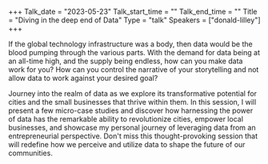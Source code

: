 +++
Talk_date = "2023-05-23"
Talk_start_time = ""
Talk_end_time = ""
Title = "Diving in the deep end of Data"
Type = "talk"
Speakers = ["donald-lilley"]
+++



If the global technology infrastructure was a body, then data would be the blood pumping through the various parts. With the demand for data being at an all-time high, and the supply being endless, how can you make data work for you? How can you control the narrative of your storytelling and not allow data to work against your desired goal?



Journey into the realm of data as we explore its transformative potential for cities and the small businesses that thrive within them. In this session, I will present a few micro-case studies and discover how harnessing the power of data has the remarkable ability to revolutionize cities, empower local businesses, and showcase my personal journey of leveraging data from an entrepreneurial perspective. Don't miss this thought-provoking session that will redefine how we perceive and utilize data to shape the future of our communities.
